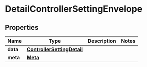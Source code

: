 

# DetailControllerSettingEnvelope


## Properties

| Name | Type | Description | Notes |
|------------ | ------------- | ------------- | -------------|
|**data** | [**ControllerSettingDetail**](ControllerSettingDetail.md) |  |  |
|**meta** | [**Meta**](Meta.md) |  |  |



